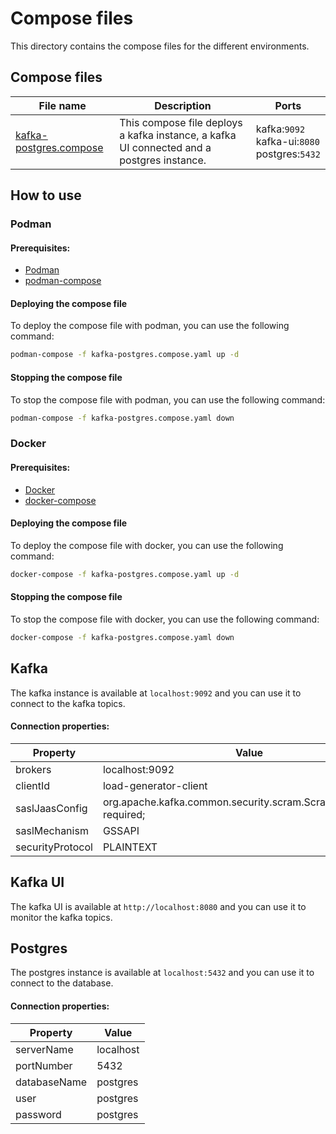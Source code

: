 # Compose files
This directory contains the compose files for the different environments.

## Compose files

| File name | Description | Ports |
|-----------|-------------|-------|
| [kafka-postgres.compose](kafka-postgres.compose.yaml) | This compose file deploys a kafka instance, a kafka UI connected and a postgres instance. | kafka:`9092` <br> kafka-ui:`8080` <br> postgres:`5432` |

## How to use
### Podman
#### Prerequisites:
* [Podman](https://podman.io/docs/installation)
* [podman-compose](https://github.com/containers/podman-compose?tab=readme-ov-file#installation)

#### Deploying the compose file
To deploy the compose file with podman, you can use the following command:
```bash
podman-compose -f kafka-postgres.compose.yaml up -d
```

#### Stopping the compose file
To stop the compose file with podman, you can use the following command:
```bash
podman-compose -f kafka-postgres.compose.yaml down
```

### Docker
#### Prerequisites:
* [Docker](https://docs.docker.com/get-docker/)
* [docker-compose](https://docs.docker.com/compose/install/)

#### Deploying the compose file
To deploy the compose file with docker, you can use the following command:
```bash
docker-compose -f kafka-postgres.compose.yaml up -d
```

#### Stopping the compose file
To stop the compose file with docker, you can use the following command:
```bash
docker-compose -f kafka-postgres.compose.yaml down
```

## Kafka
The kafka instance is available at `localhost:9092` and you can use it to connect to the kafka topics.
#### Connection properties:
| Property          | Value                 |
|-------------------|-----------------------|
| brokers           | localhost:9092        |
| clientId          | load-generator-client |
| saslJaasConfig    | org.apache.kafka.common.security.scram.ScramLoginModule required; |
| saslMechanism     | GSSAPI                |
| securityProtocol  | PLAINTEXT             |

## Kafka UI
The kafka UI is available at `http://localhost:8080` and you can use it to monitor the kafka topics.

## Postgres
The postgres instance is available at `localhost:5432` and you can use it to connect to the database.

#### Connection properties:
| Property      | Value     |
|---------------|-----------|
| serverName    | localhost |
| portNumber    | 5432      |
| databaseName  | postgres  |
| user          | postgres  |
| password      | postgres  |
